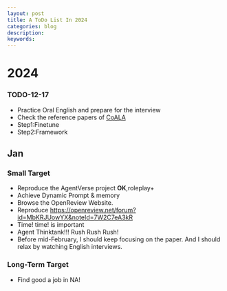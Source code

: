 ```yaml
---
layout: post
title: A ToDo List In 2024
categories: blog
description:                                     
keywords: 
---
```

# 2024

### TODO-12-17

* Practice Oral English and prepare for the interview
* Check the reference papers of  [CoALA](https://github.com/ysymyth/awesome-language-agents?tab=readme-ov-file)
* Step1:Finetune
* Step2:Framework

## Jan

### Small Target

* Reproduce the AgentVerse project **OK**,roleplay+
* Achieve Dynamic Prompt & memory
* Browse the OpenReview Website.
* Reproduce https://openreview.net/forum?id=MbKRJUowYX&noteId=7W2C7eA3kR 
* Time! time! is important
* Agent Thinktank!!! Rush Rush Rush!
* Before mid-February, I should keep focusing on the paper. And I should relax by watching English interviews. 
<!-- * 写信把MDS(CL)拒绝了，做出决定之后就不要反悔，保底的人不能僭越  -->

### Long-Term Target

* Find good a job in NA!